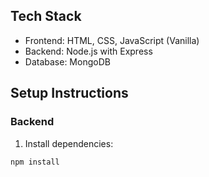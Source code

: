 ## Tech Stack
- Frontend: HTML, CSS, JavaScript (Vanilla)
- Backend: Node.js with Express
- Database: MongoDB

## Setup Instructions

### Backend
1. Install dependencies:
```bash
npm install